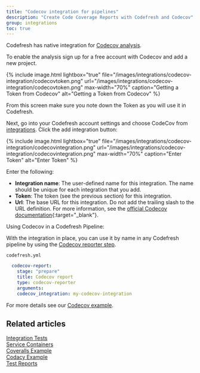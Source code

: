 ```yaml
---
title: "Codecov integration for pipelines"
description: "Create Code Coverage Reports with Codefresh and Codecov"
group: integrations
toc: true
---
```


Codefresh has native integration for [Codecov analysis](https://about.codecov.io/).

To enable the analysis sign up for a free account with Codecov and add a new project.

{% include image.html 
lightbox="true" 
file="/images/integrations/codecov-integration/codecovtoken.png" 
url="/images/integrations/codecov-integration/codecovtoken.png"
max-width="70%"
caption="Getting a Token from Codecov"
alt="Getting a Token from Codecov"
%}
 
From this screen make sure you note down the Token as you will use it in Codefresh.

Next, go into your Codefresh account settings and choose CodeCov from [integrations](https://g.codefresh.io/account-admin/account-conf/integration). Click the add integration button:

{% include image.html 
lightbox="true" 
file="/images/integrations/codecov-integration/codecovintegration.png" 
url="/images/integrations/codecov-integration/codecovintegration.png"
max-width="70%"
caption="Enter Token"
alt="Enter Token"
%}

Enter the following:
* **Integration name**: The user-defined name for this integration. The name should be unique for each integration that you add. 
* **Token**: The token (see the previous section) for this integration. 
* **Url**: The base URL for this integration. Do not add the trailing slash to the URL definition. For more information, see the [official Codecov documentation](https://docs.codecov.com/docs/configuration#codecov-url){:target="\_blank"}. 


Using Codecov in a Codefresh Pipeline:

With the integration in place, you can use it by name in any Codefresh pipeline by using the [Codecov reporter step](https://codefresh.io/steps/step/codecov-reporter).

`codefresh.yml`
```yaml
  codecov-report:
	stage: "prepare"
	title: Codecov report
	type: codecov-reporter
	arguments:
  	codecov_integration: my-codecov-integration
```	  

For more details see our [Codecov example](https://codefresh.io/docs/docs/yaml-examples/examples/codecov-testing/).

## Related articles
[Integration Tests]({{site.baseurl}}/docs/testing/integration-tests/)  
[Service Containers]({{site.baseurl}}/docs/pipelines/service-containers/)  
[Coveralls Example]({{site.baseurl}}/docs/yaml-examples/examples/coveralls-testing/)  
[Codacy Example]({{site.baseurl}}/docs/yaml-examples/examples/codacy-testing/)  
[Test Reports]({{site.baseurl}}/docs/testing/test-reports/)